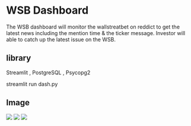 # WSB Dashboard

The WSB dashboard will monitor the wallstreatbet on reddict to get the latest news
including the mention time & the ticker message.
Investor will able to catch up the latest issue on the WSB.

## library

Streamlit , PostgreSQL , Psycopg2

streamlit run dash.py

## Image

<img src="config/readme1.png">
<img src="config/readme2.png">
<img src="config/readme3.png">
